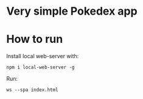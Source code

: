 # Very simple Pokedex app

# How to run

Install local web-server with:

```npm i local-web-server -g```

Run:  

``` ws --spa index.html ```
